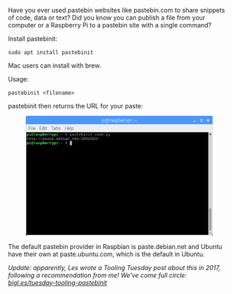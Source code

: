 Have you ever used pastebin websites like pastebin.com to share snippets of code, data or text? Did
you know you can publish a file from your computer or a Raspberry Pi to a pastebin site with a
single command?

Install pastebinit:

```
sudo apt install pastebinit
```

Mac users can install with brew.

Usage:

```
pastebinit <filename>
```

pastebinit then returns the URL for your paste:

<figure class="wp-block-image">
<img src="images/2019-05-08-140007_1824x984_scrot.png" />
</figure>

The default pastebin provider in Raspbian is paste.debian.net and Ubuntu have their own at
paste.ubuntu.com, which is the default in Ubuntu.

*Update: apparently, Les wrote a Tooling Tuesday post about this in 2017, following a recommendation
from me! We've come full circle:*
[*bigl.es/tuesday-tooling-pastebinit*](https://bigl.es/tuesday-tooling-pastebinit/)

